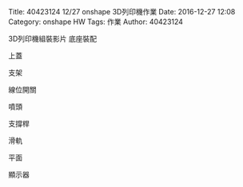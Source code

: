 Title: 40423124 12/27 onshape 3D列印機作業
Date: 2016-12-27 12:08
Category: onshape HW
Tags: 作業
Author: 40423124



<!-- PELICAN_END_SUMMARY -->


3D列印機組裝影片
底座裝配


上蓋


支架


線位開關


噴頭


支撐桿


滑軌


平面


顯示器